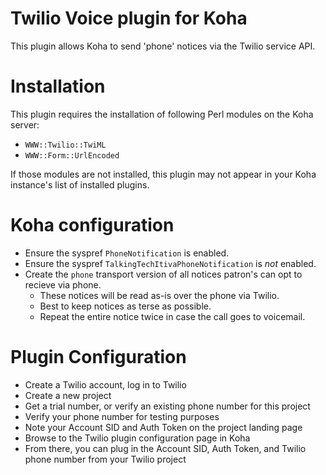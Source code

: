 # Twilio Voice plugin for Koha

This plugin allows Koha to send 'phone' notices via the Twilio service API.

# Installation

This plugin requires the installation of following Perl modules on the Koha server:
* `WWW::Twilio::TwiML`
* `WWW::Form::UrlEncoded`

If those modules are not installed, this plugin may not appear in your Koha instance's list of installed plugins.

# Koha configuration
* Ensure the syspref `PhoneNotification` is enabled.
* Ensure the syspref `TalkingTechItivaPhoneNotification` is *not* enabled.
* Create the `phone` transport version of all notices patron's can opt to recieve via phone.
  * These notices will be read as-is over the phone via Twilio.
  * Best to keep notices as terse as possible.
  * Repeat the entire notice twice in case the call goes to voicemail.

# Plugin Configuration

* Create a Twilio account, log in to Twilio
* Create a new project
* Get a trial number, or verify an existing phone number for this project
* Verify your phone number for testing purposes 
* Note your Account SID and Auth Token on the project landing page
* Browse to the Twilio plugin configuration page in Koha
* From there, you can plug in the Account SID, Auth Token, and Twilio phone number from  your Twilio project
